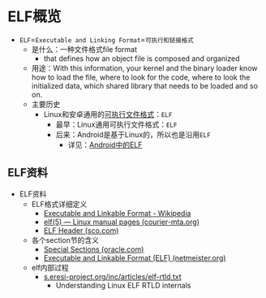 # ELF概览

* `ELF`=`Executable and Linking Format`=`可执行和链接格式`
  * 是什么：一种文件格式file format
    * that defines how an object file is composed and organized
  * 用途：With this information, your kernel and the binary loader know how to load the file, where to look for the code, where to look the initialized data, which shared library that needs to be loaded and so on.
  * 主要历史
    * Linux和安卓通用的[可执行文件格式](https://book.crifan.org/books/executable_file_format/website/)：`ELF`
      * 最早：Linux通用可执行文件格式：`ELF`
      * 后来：Android是基于Linux的，所以也是沿用`ELF`
        * 详见：[Android中的ELF](../android_elf/README.md)

## ELF资料

* ELF资料
  * ELF格式详细定义
    * [Executable and Linkable Format - Wikipedia](https://en.wikipedia.org/wiki/Executable_and_Linkable_Format)
    * [elf(5) — Linux manual pages (courier-mta.org)](http://manpages.courier-mta.org/htmlman5/elf.5.html)
    * [ELF Header (sco.com)](https://www.sco.com/developers/gabi/latest/ch4.eheader.html)
  * 各个section节的含义
    * [Special Sections (oracle.com)](https://docs.oracle.com/en/operating-systems/solaris/oracle-solaris/11.4/linkers-libraries/special-sections.html#GUID-7C59F05C-4F6D-4599-9D85-86982ABDA4F6)
    * [Executable and Linkable Format (ELF) (netmeister.org)](https://stevens.netmeister.org/631/elf.html)
  * elf内部过程
    * [s.eresi-project.org/inc/articles/elf-rtld.txt](http://s.eresi-project.org/inc/articles/elf-rtld.txt)
      * Understanding Linux ELF RTLD internals

